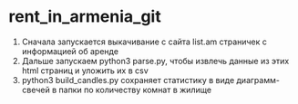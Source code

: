 # rent_in_armenia_git
1. Сначала запускается выкачивание с сайта list.am страничек с информацией об аренде
2. Дальше запускаем python3 parse.py, чтобы извлечь данные из этих html страниц и уложить их в csv
3. python3 build_candles.py сохраняет статистику в виде диаграмм-свечей в папки по количеству комнат в жилище
